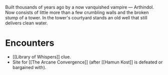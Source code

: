 Built thousands of years ago by a now vanquished vampire — Arthindol. Now consists of little more than a few crumbling walls and the broken stump of a tower. In the tower's courtyard stands an old well that still delivers clean water.

# Encounters
- [[Library of Whispers]] clue.
- Site for [[The Arcane Convergence]] (after [[Hamun Kost]] is defeated or bargained with).